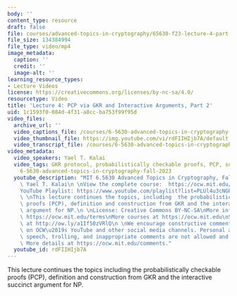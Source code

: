 ```yaml
---
body: ''
content_type: resource
draft: false
file: courses/advanced-topics-in-cryptography/65630-f23-lecture-4-part-2_360p_16_9.mp4
file_size: 134384994
file_type: video/mp4
image_metadata:
  caption: ''
  credit: ''
  image-alt: ''
learning_resource_types:
- Lecture Videos
license: https://creativecommons.org/licenses/by-nc-sa/4.0/
resourcetype: Video
title: 'Lecture 4: PCP via GKR and Interactive Arguments, Part 2'
uid: 1c1593f0-084d-4f31-a8cc-ba753f99f95d
video_files:
  archive_url: ''
  video_captions_file: /courses/6-5630-advanced-topics-in-cryptography-fall-2023/1ar8aZfCgJfvU2KNdRmk9TRSPR81G2bka_transcript.webvtt
  video_thumbnail_file: https://img.youtube.com/vi/rdFIIHIjb7A/default.jpg
  video_transcript_file: /courses/6-5630-advanced-topics-in-cryptography-fall-2023/1ar8aZfCgJfvU2KNdRmk9TRSPR81G2bka_transcript.pdf
video_metadata:
  video_speakers: Yael T. Kalai
  video_tags: GKR protocol, probabilistically checkable proofs, PCP, succinct argument,
    6-5630-advanced-topics-in-cryptography-fall-2023
  youtube_description: "MIT 6.5630 Advanced Topics in Cryptography, Fall 2023\nInstructor:\
    \ Yael T. Kalai\n \nView the complete course:  https://ocw.mit.edu/courses/6-5630-advanced-topics-in-cryptography-fall-2023/\n\
    YouTube Playlist: https://www.youtube.com/playlist?list=PLUl4u3cNGP61EZllk7zwgvPbI4kbnKhWz\n\
    \ \nThis lecture continues the topics, including  the probabilistically checkable\
    \ proofs (PCP), definition and construction from GKR and the interactive succinct\
    \ argument for NP.\n \nLicense: Creative Commons BY-NC-SA\nMore information at\
    \ https://ocw.mit.edu/terms\nMore courses at https://ocw.mit.edu\nSupport OCW\
    \ at http://ow.ly/a1If50zVRlQ\n \nWe encourage constructive comments and discussion\
    \ on OCW\u2019s YouTube and other social media channels. Personal attacks, hate\
    \ speech, trolling, and inappropriate comments are not allowed and may be removed.\
    \ More details at https://ocw.mit.edu/comments."
  youtube_id: rdFIIHIjb7A
---
```

This lecture continues the topics including the probabilistically checkable proofs (PCP), definition and construction from GKR and the interactive succinct argument for NP.
